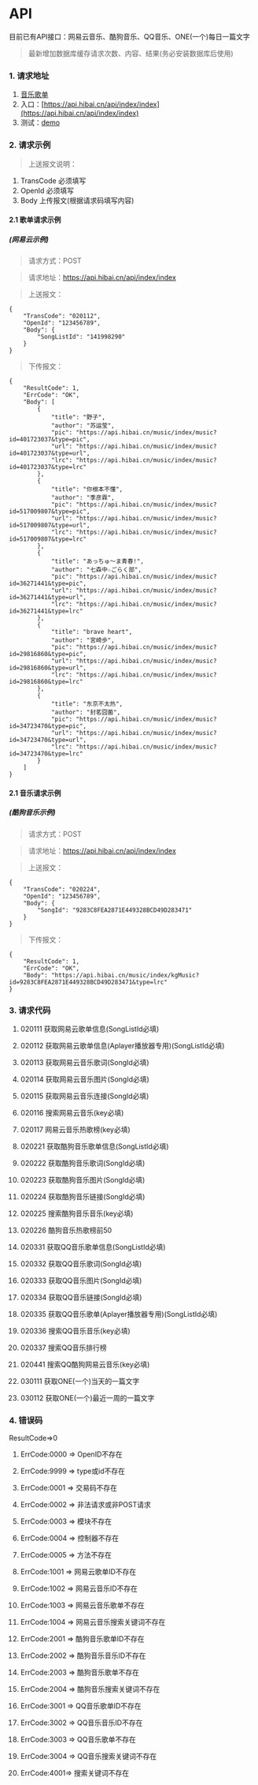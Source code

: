 API
===
目前已有API接口：网易云音乐、酷狗音乐、QQ音乐、ONE(一个)每日一篇文字
>最新增加数据库缓存请求次数、内容、结果(务必安装数据库后使用)
### 1. 请求地址
1. [音乐歌单](https://api.hibai.cn)
2. 入口：[https://api.hibai.cn/api/index/index](https://api.hibai.cn/api/index/index)
3. 测试：[demo](https://api.hibai.cn/api/demo/index)

### 2. 请求示例
>上送报文说明：
1. TransCode 必须填写
2. OpenId 必须填写
3. Body 上传报文(根据请求码填写内容)
#### 2.1 歌单请求示例
##### (网易云示例)
>请求方式：POST

>请求地址：https://api.hibai.cn/api/index/index

>上送报文：
```
{
    "TransCode": "020112",
    "OpenId": "123456789",
    "Body": {
        "SongListId": "141998290"
    }
}
```

>下传报文：
```
{
    "ResultCode": 1,
    "ErrCode": "OK",
    "Body": [
        {
            "title": "野子",
            "author": "苏运莹",
            "pic": "https://api.hibai.cn/music/index/music?id=401723037&type=pic",
            "url": "https://api.hibai.cn/music/index/music?id=401723037&type=url",
            "lrc": "https://api.hibai.cn/music/index/music?id=401723037&type=lrc"
        },
        {
            "title": "你根本不懂",
            "author": "季彦霖",
            "pic": "https://api.hibai.cn/music/index/music?id=517009807&type=pic",
            "url": "https://api.hibai.cn/music/index/music?id=517009807&type=url",
            "lrc": "https://api.hibai.cn/music/index/music?id=517009807&type=lrc"
        },
        {
            "title": "あっちゅ～ま青春!",
            "author": "七森中☆ごらく部",
            "pic": "https://api.hibai.cn/music/index/music?id=36271441&type=pic",
            "url": "https://api.hibai.cn/music/index/music?id=36271441&type=url",
            "lrc": "https://api.hibai.cn/music/index/music?id=36271441&type=lrc"
        },
        {
            "title": "brave heart",
            "author": "宮崎歩",
            "pic": "https://api.hibai.cn/music/index/music?id=29816860&type=pic",
            "url": "https://api.hibai.cn/music/index/music?id=29816860&type=url",
            "lrc": "https://api.hibai.cn/music/index/music?id=29816860&type=lrc"
        },
        {
            "title": "东京不太热",
            "author": "封茗囧菌",
            "pic": "https://api.hibai.cn/music/index/music?id=34723470&type=pic",
            "url": "https://api.hibai.cn/music/index/music?id=34723470&type=url",
            "lrc": "https://api.hibai.cn/music/index/music?id=34723470&type=lrc"
        }
    ]
}
```
#### 2.1 音乐请求示例
##### (酷狗音乐示例)
>请求方式：POST

>请求地址：https://api.hibai.cn/api/index/index

>上送报文：
```
{
    "TransCode": "020224",
    "OpenId": "123456789",
    "Body": {
        "SongId": "9283C8FEA2871E449328BCD49D283471"
    }
}
````

>下传报文：
```
{
    "ResultCode": 1,
    "ErrCode": "OK",
    "Body": "https://api.hibai.cn/music/index/kgMusic?id=9283C8FEA2871E449328BCD49D283471&type=lrc"
}
```

### 3. 请求代码

1. 020111 获取网易云歌单信息(SongListId必填)
1. 020112 获取网易云歌单信息(Aplayer播放器专用)(SongListId必填)
1. 020113 获取网易云音乐歌词(SongId必填)
1. 020114 获取网易云音乐图片(SongId必填)
1. 020115 获取网易云音乐连接(SongId必填)
1. 020116 搜索网易云音乐(key必填)
1. 020117 网易云音乐热歌榜(key必填)

1. 020221 获取酷狗音乐歌单信息(SongListId必填)
1. 020222 获取酷狗音乐歌词(SongId必填)
1. 020223 获取酷狗音乐图片(SongId必填)
1. 020224 获取酷狗音乐链接(SongId必填)
1. 020225 搜索酷狗音乐音乐(key必填)
1. 020226 酷狗音乐热歌榜前50

1. 020331 获取QQ音乐歌单信息(SongListId必填)
1. 020332 获取QQ音乐歌词(SongId必填)
1. 020333 获取QQ音乐图片(SongId必填)
1. 020334 获取QQ音乐链接(SongId必填)
1. 020335 获取QQ音乐歌单(Aplayer播放器专用)(SongListId必填)
1. 020336 搜索QQ音乐音乐(key必填)
1. 020337 搜索QQ音乐排行榜

1. 020441 搜索QQ酷狗网易云音乐(key必填)

1. 030111 获取ONE(一个)当天的一篇文字
1. 030112 获取ONE(一个)最近一周的一篇文字


### 4. 错误码

ResultCode=>0

1. ErrCode:0000 => OpenID不存在
1. ErrCode:9999 => type或id不存在
1. ErrCode:0001 => 交易码不存在
1. ErrCode:0002 => 非法请求或非POST请求
1. ErrCode:0003 => 模块不存在
1. ErrCode:0004 => 控制器不存在
1. ErrCode:0005 => 方法不存在

1. ErrCode:1001 => 网易云歌单ID不存在
1. ErrCode:1002 => 网易云音乐ID不存在
1. ErrCode:1003 => 网易云音乐歌单不存在
1. ErrCode:1004 => 网易云音乐搜索关键词不存在

1. ErrCode:2001 => 酷狗音乐歌单ID不存在
1. ErrCode:2002 => 酷狗音乐音乐ID不存在
1. ErrCode:2003 => 酷狗音乐歌单不存在
1. ErrCode:2004 => 酷狗音乐搜索关键词不存在

1. ErrCode:3001 => QQ音乐歌单ID不存在
1. ErrCode:3002 => QQ音乐音乐ID不存在
1. ErrCode:3003 => QQ音乐歌单不存在
1. ErrCode:3004 => QQ音乐搜索关键词不存在

1. ErrCode:4001=> 搜索关键词不存在
